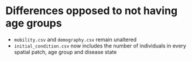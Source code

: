 # Differences opposed to not having age groups

- `mobility.csv` and `demography.csv` remain unaltered
- `initial_condition.csv` now includes the number of individuals in every spatial patch, age group and disease state